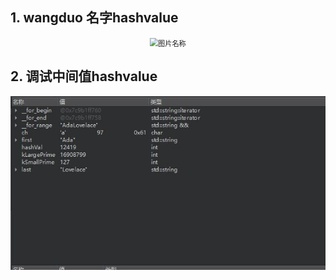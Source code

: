 ##  1. wangduo 名字hashvalue
<div align="center">
<img src="D:\Desktop\cpp_learning\hw0\assign0\static_media\wangduo_hashvalue.jpg" style="zoom:80%" alt="图片名称"/>
</div>

## 2. 调试中间值hashvalue
<div align="center">
<img src="https://github.com/wdduke/wangduoS_CS106B_ASSIGN/blob/main/assign0/static_media/ada_hashvalue.jpg" style="zoom:80%" alt="图片名称"/>
</div>
